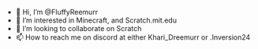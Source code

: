 - 👋 Hi, I’m @FluffyReemurr
- 👀 I’m interested in Minecraft, and Scratch.mit.edu
- 💞️ I’m looking to collaborate on Scratch
- 📫 How to reach me on discord at either Khari_Dreemurr or .Inversion24
